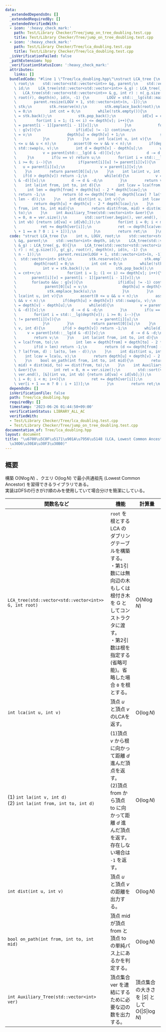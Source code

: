```yaml
---
data:
  _extendedDependsOn: []
  _extendedRequiredBy: []
  _extendedVerifiedWith:
  - icon: ':heavy_check_mark:'
    path: Test/Library Checker/Tree/jump_on_tree_doubling.test.cpp
    title: Test/Library Checker/Tree/jump_on_tree_doubling.test.cpp
  - icon: ':heavy_check_mark:'
    path: Test/Library Checker/Tree/lca_doubling.test.cpp
    title: Test/Library Checker/Tree/lca_doubling.test.cpp
  _isVerificationFailed: false
  _pathExtension: hpp
  _verificationStatusIcon: ':heavy_check_mark:'
  attributes:
    links: []
  bundledCode: "#line 1 \"Tree/lca_doubling.hpp\"\nstruct LCA_tree {\n    int n, LOGV,\
    \ root;\n    std::vector<std::vector<int>> &g, parent;\n    std::vector<int> depth,\
    \ id;\n    LCA_tree(std::vector<std::vector<int>> &_g) : LCA_tree(_g, 0){}\n \
    \   LCA_tree(std::vector<std::vector<int>> &_g, int r) : n(_g.size()), g(_g),\
    \ root(r), depth(n), id(n, -1) {\n        LOGV = std::__lg(std::max(1, n - 1));\n\
    \        parent.resize(LOGV + 1, std::vector<int>(n, -1));\n        std::vector<int>\
    \ stk;\n        stk.reserve(n);\n        stk.emplace_back(root);\n        depth[root]\
    \ = 0;\n        int cnt = 0;\n        while(!stk.empty()){\n            int v\
    \ = stk.back();\n            stk.pop_back();\n            id[v] = cnt++;\n   \
    \         for(int i = 1; (1 << i) <= depth[v]; i++){\n                parent[i][v]\
    \ = parent[i - 1][parent[i - 1][v]];\n            }\n            for(auto &&u\
    \ : g[v]){\n                if(id[u] != -1) continue;\n                parent[0][u]\
    \ = v;\n                depth[u] = depth[v] + 1;\n                stk.emplace_back(u);\n\
    \            }\n        }\n    }\n    int lca(int u, int v){\n        assert(0\
    \ <= u && u < n);\n        assert(0 <= v && v < n);\n        if(depth[u] > depth[v])\
    \ std::swap(u, v);\n        int d = depth[v] - depth[u];\n        while(d){\n\
    \            v = parent[std::__lg(d & -d)][v];\n            d -= d & -d;\n   \
    \     }\n        if(u == v) return u;\n        for(int i = std::__lg(depth[v]);\
    \ i >= 0; i--){\n            if(parent[i][u] != parent[i][v]){\n             \
    \   u = parent[i][u];\n                v = parent[i][v];\n            }\n    \
    \    }\n        return parent[0][u];\n    }\n    int la(int v, int d){\n     \
    \   if(d > depth[v]) return -1;\n        while(d){\n            v = parent[std::__lg(d\
    \ & -d)][v];\n            d -= d & -d;\n        }\n        return v;\n    }\n\
    \    int la(int from, int to, int d){\n        int lcav = lca(from, to);\n   \
    \     int len = depth[from] + depth[to] - 2 * depth[lcav];\n        if(d > len)\
    \ return -1;\n        return (d <= depth[from] - depth[lcav] ? la(from, d) : la(to,\
    \ len - d));\n    }\n    int dist(int u, int v){\n        int lcav = lca(u, v);\n\
    \        return depth[u] + depth[v] - 2 * depth[lcav];\n    }\n    bool on_path(int\
    \ from, int to, int mid){\n        return dist(from, mid) + dist(mid, to) == dist(from,\
    \ to);\n    }\n    int Auxiliary_Tree(std::vector<int> &ver){\n        int ret\
    \ = 0, m = ver.size();\n        std::sort(ver.begin(), ver.end(), [&](int va,\
    \ int vb) {return id[va] < id[vb];});\n        for(int i = 0; i < m; i++){\n \
    \           ret += depth[ver[i]];\n            ret -= depth[lca(ver[i], ver[i\
    \ + 1 == m ? 0 : i + 1])];\n        }\n        return ret;\n    }\n};\n"
  code: "struct LCA_tree {\n    int n, LOGV, root;\n    std::vector<std::vector<int>>\
    \ &g, parent;\n    std::vector<int> depth, id;\n    LCA_tree(std::vector<std::vector<int>>\
    \ &_g) : LCA_tree(_g, 0){}\n    LCA_tree(std::vector<std::vector<int>> &_g, int\
    \ r) : n(_g.size()), g(_g), root(r), depth(n), id(n, -1) {\n        LOGV = std::__lg(std::max(1,\
    \ n - 1));\n        parent.resize(LOGV + 1, std::vector<int>(n, -1));\n      \
    \  std::vector<int> stk;\n        stk.reserve(n);\n        stk.emplace_back(root);\n\
    \        depth[root] = 0;\n        int cnt = 0;\n        while(!stk.empty()){\n\
    \            int v = stk.back();\n            stk.pop_back();\n            id[v]\
    \ = cnt++;\n            for(int i = 1; (1 << i) <= depth[v]; i++){\n         \
    \       parent[i][v] = parent[i - 1][parent[i - 1][v]];\n            }\n     \
    \       for(auto &&u : g[v]){\n                if(id[u] != -1) continue;\n   \
    \             parent[0][u] = v;\n                depth[u] = depth[v] + 1;\n  \
    \              stk.emplace_back(u);\n            }\n        }\n    }\n    int\
    \ lca(int u, int v){\n        assert(0 <= u && u < n);\n        assert(0 <= v\
    \ && v < n);\n        if(depth[u] > depth[v]) std::swap(u, v);\n        int d\
    \ = depth[v] - depth[u];\n        while(d){\n            v = parent[std::__lg(d\
    \ & -d)][v];\n            d -= d & -d;\n        }\n        if(u == v) return u;\n\
    \        for(int i = std::__lg(depth[v]); i >= 0; i--){\n            if(parent[i][u]\
    \ != parent[i][v]){\n                u = parent[i][u];\n                v = parent[i][v];\n\
    \            }\n        }\n        return parent[0][u];\n    }\n    int la(int\
    \ v, int d){\n        if(d > depth[v]) return -1;\n        while(d){\n       \
    \     v = parent[std::__lg(d & -d)][v];\n            d -= d & -d;\n        }\n\
    \        return v;\n    }\n    int la(int from, int to, int d){\n        int lcav\
    \ = lca(from, to);\n        int len = depth[from] + depth[to] - 2 * depth[lcav];\n\
    \        if(d > len) return -1;\n        return (d <= depth[from] - depth[lcav]\
    \ ? la(from, d) : la(to, len - d));\n    }\n    int dist(int u, int v){\n    \
    \    int lcav = lca(u, v);\n        return depth[u] + depth[v] - 2 * depth[lcav];\n\
    \    }\n    bool on_path(int from, int to, int mid){\n        return dist(from,\
    \ mid) + dist(mid, to) == dist(from, to);\n    }\n    int Auxiliary_Tree(std::vector<int>\
    \ &ver){\n        int ret = 0, m = ver.size();\n        std::sort(ver.begin(),\
    \ ver.end(), [&](int va, int vb) {return id[va] < id[vb];});\n        for(int\
    \ i = 0; i < m; i++){\n            ret += depth[ver[i]];\n            ret -= depth[lca(ver[i],\
    \ ver[i + 1 == m ? 0 : i + 1])];\n        }\n        return ret;\n    }\n};\n"
  dependsOn: []
  isVerificationFile: false
  path: Tree/lca_doubling.hpp
  requiredBy: []
  timestamp: '2023-06-26 01:44:50+09:00'
  verificationStatus: LIBRARY_ALL_AC
  verifiedWith:
  - Test/Library Checker/Tree/lca_doubling.test.cpp
  - Test/Library Checker/Tree/jump_on_tree_doubling.test.cpp
documentation_of: Tree/lca_doubling.hpp
layout: document
title: "\u6700\u5C0F\u5171\u901A\u7956\u5148 (LCA, Lowest Common Ancestor) (\u30BF\
  \u30D6\u30EA\u30F3\u30B0)"
---
```


## 概要
構築 $\text{O}(N\log N)$ 、クエリ $\text{O}(\log N)$ で最小共通祖先 (Lowest Common Ancestor) を習得できるライブラリである。<br>
実装はDFSの行きがけ順のみを使用していて場合分けを簡潔にしている。<br>

|関数名など|機能|計算量|
|---------|----|-----|
|`LCA_tree(std::vector<std::vector<int>> G, int root)`|`root` を根とする LCA のダブリングテーブルを構築する。<br>・第1引数には無向辺の木もしくは根付き木を G としてコンストラクタに渡す。<br>・第2引数は根を指定する(省略可能)。省略した場合 `0` を根とする。| $\text{O}(N\log N)$ |
|`int lca(int u, int v)`|頂点 $u$ と頂点 $v$ のLCAを返す。| $\text{O}(\log N)$ |
|(1) `int la(int v, int d)` <br>(2) `int la(int from, int to, int d)`|(1)頂点 $v$ から根に向かって距離 $d$ 進んだ頂点を返す。<br>(2)頂点 $\text{from}$ から頂点 $\text{to}$ に向かって距離 $d$ 進んだ頂点を返す。<br> 存在しない場合は `-1` を返す。| $\text{O}(\log N)$ |
|`int dist(int u, int v)`|頂点 $u$ と頂点 $v$ の距離を出力する。| $\text{O}(\log N)$ |
|`bool on_path(int from, int to, int mid)`|頂点 $\text{mid}$ が頂点 $\text{from}$ と頂点 $\text{to}$ の単純パス上にあるかを判定する。| $\text{O}(\log N)$ |
|`int Auxiliary_Tree(std::vector<int> ver)`|頂点集合 $\text{ver}$ を連結にするために必要な辺の数を出力する。|頂点集合の大きさを $\|S\|$ として<br> $\text{O}(\|S\|\log N)$|
